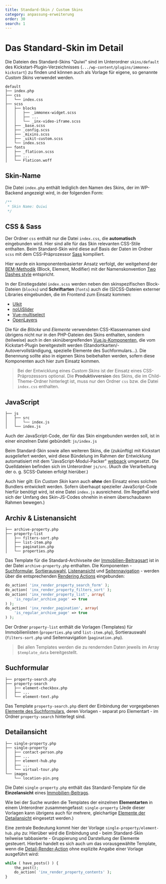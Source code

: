 ```yaml
---
title: Standard-Skin / Custom Skins
category: anpassung-erweiterung
order: 30
search: 1
---
```


# Das Standard-Skin im Detail

Die Dateien des Standard-Skins "Quiwi" sind im Unterordner `skins/default` des Kickstart-Plugin-Verzeichnisses (`.../wp-content/plugins/immonex-kickstart`) zu finden und können auch als Vorlage für eigene, so genannte <i>Custom Skins</i> verwendet werden.

```
default
├── index.php
├── css
│   └── index.css
├── scss
│   ├── blocks
│   │   ├── _immonex-widget.scss
│   │   ├── ...
│   │   └── _inx-video-iframe.scss
│   ├── _base.scss
│   ├── _config.scss
│   ├── _mixins.scss
│   ├── _uikit-custom.scss
│   └── index.scss
├── fonts
│   ├── _flaticon.scss
│   ├── ...
│   └── Flaticon.woff
```

## Skin-Name

Die Datei `index.php` enthält lediglich den Namen des Skins, der im WP-Backend angezeigt wird, in der folgenden Form:

```php
/**
 * Skin Name: Quiwi
 */
```

## CSS & Sass

Der Ordner `css` enthält nur die Datei `index.css`, die **automatisch** eingebunden wird. Hier sind alle für das Skin relevanten CSS-Stile enthalten. Beim Standard-Skin wird diese auf Basis der Daten im Ordner `scss` mit dem CSS-Präprozessor [Sass](https://sass-lang.com/) kompiliert.

Hier wurde ein komponentenbasierter Ansatz verfolgt, der weitgehend der [BEM-Methodik](https://en.bem.info/methodology/key-concepts/) (Block, Element, Modifier) mit der Namenskonvention [Two Dashes style](https://en.bem.info/methodology/naming-convention/#two-dashes-style) entspricht.

In der Einstiegsdatei `index.scss` werden neben den skinspezifischen Block-Dateien (`blocks`) und **Schriftarten** (`fonts`) auch die (S)CSS-Dateien externer Libraries eingebunden, die im Frontend zum Einsatz kommen:

- [UIkit](https://getuikit.com/)
- [noUiSlider](https://refreshless.com/nouislider/)
- [Vue-multiselect](https://vue-multiselect.js.org/)
- [OpenLayers](https://openlayers.org/)

Die für die <i>Blöcke</i> und <i>Elemente</i> verwendeten CSS-Klassennamen sind übrigens nicht nur in den PHP-Dateien des Skins enthalten, sondern (teilweise) auch in den skinübergreifenden [Vue.js-Komponenten](https://vuejs.org/), die vom Kickstart-Plugin bereitgestellt werden (Standortkarten/-Autovervollständigung, spezielle Elemente des Suchformulars...). Die Benennung sollte also in eigenen Skins beibehalten werden, sofern diese Komponenten auch hier zum Einsatz kommen.

> Bei der Entwicklung eines <i>Custom Skins</i> ist der Einsatz eines CSS-Präprozessors optional. Die **Produktivversion** des Skins, die im Child-Theme-Ordner hinterlegt ist, muss nur den Ordner `css` bzw. die Datei `index.css` enthalten.

## JavaScript

```
├── js
│   ├── src
│   │   └── index.js
│   └── index.js
```

Auch der JavaScript-Code, der für das Skin eingebunden werden soll, ist in einer einzelnen Datei gebündelt: `js/index.js`

Beim Standard-Skin sowie allen weiteren Skins, die (zukünftig) mit Kickstart ausgeliefert werden, wird diese Bündelung im Rahmen der Entwicklung automatisiert mit dem "JavaScript-Modul-Packer" [webpack](https://webpack.js.org/) umgesetzt. Die Quelldateien befinden sich im Unterordner `js/src`. (Auch die Verarbeitung der o. g. SCSS-Dateien erfolgt hierüber.)

Auch hier gilt: Ein <i>Custom Skin</i> kann auch **ohne** den Einsatz eines solchen Bundlers entwickelt werden. Sofern überhaupt spezieller JavaScript-Code hierfür benötigt wird, ist eine Datei `index.js` ausreichend. (Im Regelfall wird sich der Umfang des Skin-JS-Codes ohnehin in einem überschaubaren Rahmen bewegen.)

## Archiv & Listenansicht

```
├── archive-property.php
├── property-list
│   ├── filters-sort.php
│   ├── list-item.php
│   ├── pagination.php
│   └── properties.php
```

Das Template für die Standard-Archivseite der [Immobilien-Beitragsart](../beitragsart-taxonomien.html) ist in der Datei `archive-property.php` enthalten. Die Komponenten - [Suchformular](../komponenten/index.html), [Sortierauswahl](../komponenten/sortierung.html), [Listenansicht](../komponenten/liste.html) und [Seitennavigation](../komponenten/seitennavigation.html) - werden über die entsprechenden [Rendering Actions](filters-actions.html#Rendering) eingebunden:

```php
do_action( 'inx_render_property_search_form' );
do_action( 'inx_render_property_filters_sort' );
do_action( 'inx_render_property_list', array(
	'is_regular_archive_page' => true
) );
do_action( 'inx_render_pagination', array(
	'is_regular_archive_page' => true
) );
```
Der Ordner `property-list` enthält die Vorlagen (Templates) für Immobilienlisten (`properties.php` und `list-item.php`), Sortierauswahl (`filters-sort.php` und Seitennavigation (`pagination.php`).

> Bei allen Templates werden die zu rendernden Daten jeweils im Array `$template_data` bereitgestellt.

## Suchformular

```
├── property-search.php
├── property-search
│   ├── element-checkbox.php
│   ├── ...
│   └── element-text.php
```

Das Template `property-search.php` dient der Einbindung der vorgegebenen [Elemente des Suchformulars](../komponenten/index.html#Elemente), deren Vorlagen - separat pro Elementart - im Ordner `property-search` hinterlegt sind.

## Detailansicht

```
├── single-property.php
├── single-property
│   ├── contact-person.php
│   ├── ...
│   ├── element-hub.php
│   ├── ...
│   └── virtual-tour.php
└── images
    └── location-pin.png
```

Die Datei `single-property.php` enthält das Standard-Template für die **Einzelansicht** eines [Immobilien-Beitrags](../beitragsarten-taxonomien.html).

Wie bei der Suche wurden die Templates der einzelnen **Elementarten** in einem Unterordner zusammengefasst: `single-property` (Jede dieser Vorlagen kann übrigens auch für mehrere, gleichartige [Elemente der Detailansicht](komponenten/detailansicht.html#Elemente-Detail-Abschnitte) eingesetzt werden.)

Eine zentrale Bedeutung kommt hier der Vorlage `single-property/element-hub.php` zu: Hierüber wird die Einbindung und - beim Standard-Skin teilweise tabbasierte - Gruppierung und Darstellung der Elemente gesteuert. Hierbei handelt es sich auch um das vorausgewählte Template, wenn die [Detail-Render-Action](action-inx-render-property-contents.html) ohne explizite Angabe einer Vorlage ausgeführt wird:

```php
while ( have_posts() ) {
	the_post();
	do_action( 'inx_render_property_contents' );
}
```

